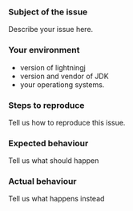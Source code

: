 ### Subject of the issue
Describe your issue here.

### Your environment
* version of lightningj
* version and vendor of JDK
* your operationg systems.

### Steps to reproduce
Tell us how to reproduce this issue.

### Expected behaviour
Tell us what should happen

### Actual behaviour
Tell us what happens instead

